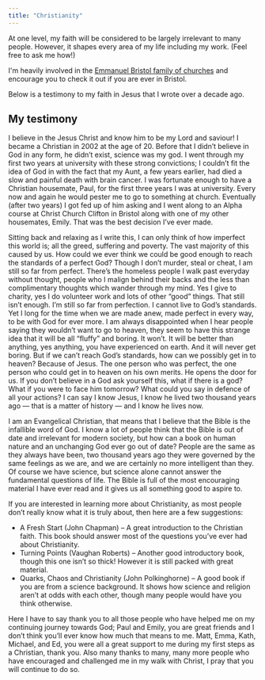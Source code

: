 ```yaml
---
title: "Christianity"
---
```


At one level, my faith will be considered to be largely irrelevant to many people. However, it shapes every area of my life including my work. (Feel free to ask me how!)

I'm heavily involved in the [Emmanuel Bristol family of churches](https://emmanuelbristol.org.uk/) and encourage you to check it out if you are ever in Bristol.

Below is a testimony to my faith in Jesus that I wrote over a decade ago.

## My testimony

I believe in the Jesus Christ and know him to be my Lord and saviour! I became a Christian in 2002 at the age of 20. Before that I didn’t believe in God in any form, he didn’t exist, science was my god. I went through my first two years at university with these strong convictions; I couldn’t fit the idea of God in with the fact that my Aunt, a few years earlier, had died a slow and painful death with brain cancer. I was fortunate enough to have a Christian housemate, Paul, for the first three years I was at university. Every now and again he would pester me to go to something at church. Eventually (after two years) I got fed up of him asking and I went along to an Alpha course at Christ Church Clifton in Bristol along with one of my other housemates, Emily. That was the best decision I’ve ever made.

Sitting back and relaxing as I write this, I can only think of how imperfect this world is; all the greed, suffering and poverty. The vast majority of this caused by us. How could we ever think we could be good enough to reach the standards of a perfect God? Though I don’t murder, steal or cheat, I am still so far from perfect. There’s the homeless people I walk past everyday without thought, people who I malign behind their backs and the less than complimentary thoughts which wander through my mind. Yes I give to charity, yes I do volunteer work and lots of other “good” things. That still isn’t enough. I’m still so far from perfection. I cannot live to God’s standards. Yet I long for the time when we are made anew, made perfect in every way, to be with God for ever more. I am always disappointed when I hear people saying they wouldn’t want to go to heaven, they seem to have this strange idea that it will be all “fluffy” and boring. It won’t. It will be better than anything, yes anything, you have experienced on earth. And it will never get boring. But if we can’t reach God’s standards, how can we possibly get in to heaven? Because of Jesus. The one person who was perfect, the one person who could get in to heaven on his own merits. He opens the door for us. If you don’t believe in a God ask yourself this, what if there is a god? What if you were to face him tomorrow? What could you say in defence of all your actions? I can say I know Jesus, I know he lived two thousand years ago — that is a matter of history — and I know he lives now.

I am an Evangelical Christian, that means that I believe that the Bible is the infallible word of God. I know a lot of people think that the Bible is out of date and irrelevant for modern society, but how can a book on human nature and an unchanging God ever go out of date? People are the same as they always have been, two thousand years ago they were governed by the same feelings as we are, and we are certainly no more intelligent than they. Of course we have science, but science alone cannot answer the fundamental questions of life. The Bible is full of the most encouraging material I have ever read and it gives us all something good to aspire to.

If you are interested in learning more about Christianity, as most people don’t really know what it is truly about, then here are a few suggestions:

* A Fresh Start (John Chapman) – A great introduction to the Christian faith. This book should answer most of the questions you’ve ever had about Christianity.
* Turning Points (Vaughan Roberts) – Another good introductory book, though this one isn’t so thick! However it is still packed with great material.
* Quarks, Chaos and Christianity (John Polkinghorne) – A good book if you are from a science background. It shows how science and religion aren’t at odds with each other, though many people would have you think otherwise.

Here I have to say thank you to all those people who have helped me on my continuing journey towards God; Paul and Emily, you are great friends and I don’t think you’ll ever know how much that means to me. Matt, Emma, Kath, Michael, and Ed, you were all a great support to me during my first steps as a Christian, thank you. Also many thanks to many, many more people who have encouraged and challenged me in my walk with Christ, I pray that you will continue to do so.

